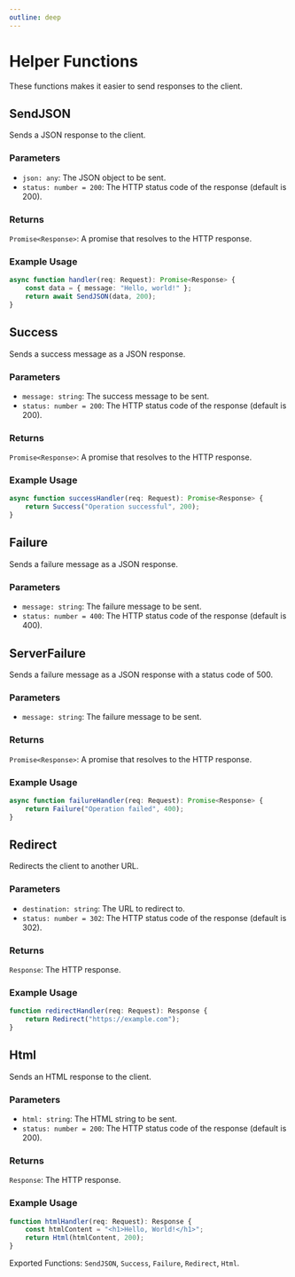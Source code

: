 ```yaml
---
outline: deep
---
```



# Helper Functions

These functions makes it easier to send responses to the client.

## SendJSON

Sends a JSON response to the client.

### Parameters

- `json: any`: The JSON object to be sent.
- `status: number = 200`: The HTTP status code of the response (default is 200).

### Returns

`Promise<Response>`: A promise that resolves to the HTTP response.

### Example Usage

```typescript
async function handler(req: Request): Promise<Response> {
    const data = { message: "Hello, world!" };
    return await SendJSON(data, 200);
}
```

## Success

Sends a success message as a JSON response.

### Parameters

- `message: string`: The success message to be sent.
- `status: number = 200`: The HTTP status code of the response (default is 200).

### Returns

`Promise<Response>`: A promise that resolves to the HTTP response.

### Example Usage

```typescript
async function successHandler(req: Request): Promise<Response> {
    return Success("Operation successful", 200);
}
```

## Failure

Sends a failure message as a JSON response.

### Parameters

- `message: string`: The failure message to be sent.
- `status: number = 400`: The HTTP status code of the response (default is 400).

## ServerFailure

Sends a failure message as a JSON response with a status code of 500.

### Parameters

- `message: string`: The failure message to be sent.

### Returns

`Promise<Response>`: A promise that resolves to the HTTP response.

### Example Usage

```typescript
async function failureHandler(req: Request): Promise<Response> {
    return Failure("Operation failed", 400);
}
```

## Redirect

Redirects the client to another URL.

### Parameters

- `destination: string`: The URL to redirect to.
- `status: number = 302`: The HTTP status code of the response (default is 302).

### Returns

`Response`: The HTTP response.

### Example Usage

```typescript
function redirectHandler(req: Request): Response {
    return Redirect("https://example.com");
}
```

## Html

Sends an HTML response to the client.

### Parameters

- `html: string`: The HTML string to be sent.
- `status: number = 200`: The HTTP status code of the response (default is 200).

### Returns

`Response`: The HTTP response.

### Example Usage

```typescript
function htmlHandler(req: Request): Response {
    const htmlContent = "<h1>Hello, World!</h1>";
    return Html(htmlContent, 200);
}
```

Exported Functions: `SendJSON`, `Success`, `Failure`, `Redirect`, `Html`.
```
